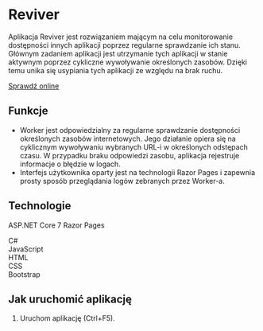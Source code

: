 # Reviver

Aplikacja Reviver jest rozwiązaniem mającym na celu monitorowanie dostępności innych aplikacji poprzez regularne sprawdzanie ich stanu. Głównym zadaniem aplikacji jest utrzymanie tych aplikacji w stanie aktywnym poprzez cykliczne wywoływanie określonych zasobów. Dzięki temu unika się usypiania tych aplikacji ze względu na brak ruchu.  

[Sprawdź online](http://appreviver.somee.com)

## Funkcje

- Worker jest odpowiedzialny za regularne sprawdzanie dostępności określonych zasobów internetowych. Jego działanie opiera się na cyklicznym wywoływaniu wybranych URL-i w określonych odstępach czasu. W przypadku braku odpowiedzi zasobu, aplikacja rejestruje informacje o błędzie w logach.
- Interfejs użytkownika oparty jest na technologii Razor Pages i zapewnia prosty sposób przeglądania logów zebranych przez Worker-a.

## Technologie

ASP.NET Core 7 Razor Pages

C#  
JavaScript  
HTML  
CSS  
Bootstrap

## Jak uruchomić aplikację

1. Uruchom aplikację (Ctrl+F5).  
